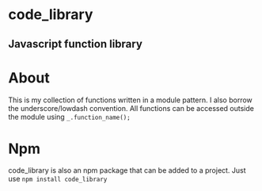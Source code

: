 code_library
=============
Javascript function library
-----------------

# About
This is my collection of functions written in a module pattern. I also borrow the underscore/lowdash convention. All functions can be accessed outside the module using `_.function_name();`

# Npm
code_library is also an npm package that can be added to a project.
Just use `npm install code_library` 
